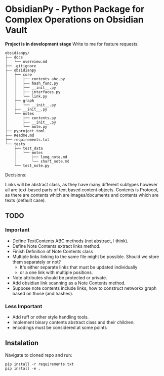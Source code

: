 # ObsidianPy - Python Package for Complex Operations on Obsidian Vault

**Project is in development stage**
Write to me for feature requests.

```
obsidianpy/
├── docs
│   └── overview.md
├── .gitignore
├── obsidianpy
│   ├── core
│   │   ├── contents_abc.py
│   │   ├── hash_func.py
│   │   ├── __init__.py
│   │   ├── interfaces.py
│   │   └── link.py
│   ├── graph
│   │   └── __init__.py
│   ├── __init__.py
│   └── notes
│       ├── contents.py
│       ├── __init__.py
│       └── note.py
├── pyproject.toml
├── Readme.md
├── requirements.txt
└── tests
    ├── test_data
    │   └── notes
    │       ├── long_note.md
    │       └── short_note.md
    └── test_note.py
```

Decisions:

Links will be abstract class, as they have many different subtypes however all are text-based parts of text based content objects.
Contents is Protocol, as there are contents which are images/documents and contents which are texts (default case).


## TODO

### Important
- Define TextContents ABC methods (not abstract, I think).
- Define Note Contents extract links method.
- Finish Definition of Note Contents class
- Multiple links linking to the same file might be possible. Should we store them separately or not?
    - It's either separate links that must be updated individually 
    - or a one link with multiple positions.
- Note attributes should be protected or private.
- Add obsidian link scanning as a Note Contents method.
- Suppose note contents include links, how to construct networkx graph based on those (and hashes).

### Less Important
- Add ruff or other style handling tools.
- Implement binary contents abstract class and their children.
- encodings must be considered at some points

## Instalation
Navigate to cloned repo and run:
```
pip install -r requirements.txt
pip install -e .
```
